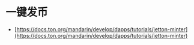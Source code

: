 # 一键发币

<DocsAD/>

* [https://docs.ton.org/mandarin/develop/dapps/tutorials/jetton-minter](https://docs.ton.org/mandarin/develop/dapps/tutorials/jetton-minter)